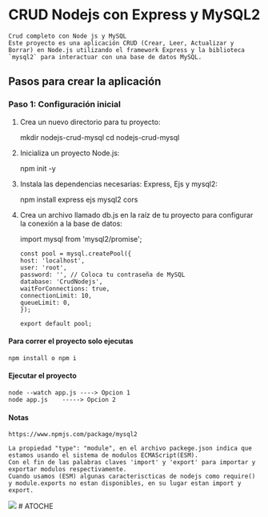 # CRUD Nodejs con Express y MySQL2

    Crud completo con Node js y MySQL
    Este proyecto es una aplicación CRUD (Crear, Leer, Actualizar y Borrar) en Node.js utilizando el framework Express y la biblioteca `mysql2` para interactuar con una base de datos MySQL.

## Pasos para crear la aplicación

### Paso 1: Configuración inicial

1.  Crea un nuevo directorio para tu proyecto:

    mkdir nodejs-crud-mysql
    cd nodejs-crud-mysql

2.  Inicializa un proyecto Node.js:

    npm init -y

3.  Instala las dependencias necesarias: Express, Ejs y mysql2:

    npm install express ejs mysql2 cors

4.  Crea un archivo llamado db.js en la raíz de tu proyecto para configurar la conexión a la base de datos:

    import mysql from 'mysql2/promise';

        const pool = mysql.createPool({
        host: 'localhost',
        user: 'root',
        password: '', // Coloca tu contraseña de MySQL
        database: 'CrudNodejs',
        waitForConnections: true,
        connectionLimit: 10,
        queueLimit: 0,
        });

        export default pool;

#### Para correr el proyecto solo ejecutas

    npm install o npm i

#### Ejecutar el proyecto

    node --watch app.js ----> Opcion 1
    node app.js    -----> Opcion 2

#### Notas

    https://www.npmjs.com/package/mysql2

    La propiedad "type": "module", en el archivo packege.json indica que estamos usando el sistema de modulos ECMAScript(ESM).
    Con el fin de las palabras claves 'import' y 'export' para importar y exportar modulos respectivamente.
    Cuando usamos (ESM) algunas caracteriscticas de nodejs como require() y module.exports no estan disponibles, en su lugar estan import y export.

![](https://github.com/urian121/CRUD-Nodejs-Express-MySQL/blob/master/crud-completo-nodejs-express-mysql-urian-viera.png)
#   A T O C H E  
 